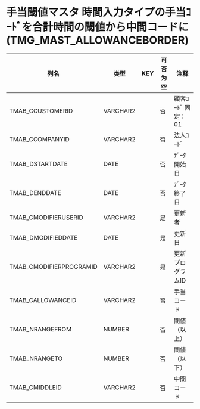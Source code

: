# 手当閾値マスタ                       時間入力タイプの手当ｺｰﾄﾞを合計時間の閾値から中間コードに(TMG_MAST_ALLOWANCEBORDER)
| 列名   | 类型   | KEY  | 可否为空 | 注释   |
| ---- | ---- | ---- | ---- | ---- |
|TMAB_CCUSTOMERID|VARCHAR2||否|顧客ｺｰﾄﾞ                        固定：01                                                       |
|TMAB_CCOMPANYID|VARCHAR2||否|法人ｺｰﾄﾞ                                                                                    |
|TMAB_DSTARTDATE|DATE||否|ﾃﾞｰﾀ開始日                                                                                   |
|TMAB_DENDDATE|DATE||否|ﾃﾞｰﾀ終了日                                                                                   |
|TMAB_CMODIFIERUSERID|VARCHAR2||是|更新者                                                                                       |
|TMAB_DMODIFIEDDATE|DATE||是|更新日                                                                                       |
|TMAB_CMODIFIERPROGRAMID|VARCHAR2||是|更新プログラムID                                                                                 |
|TMAB_CALLOWANCEID|VARCHAR2||否|手当コード                                                                                     |
|TMAB_NRANGEFROM|NUMBER||否|閾値（以上）                                                                                    |
|TMAB_NRANGETO|NUMBER||否|閾値（以下）                                                                                    |
|TMAB_CMIDDLEID|VARCHAR2||否|中間コード                                                                                     |
